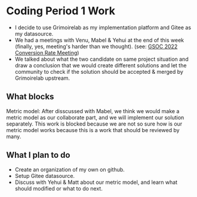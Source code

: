 # Coding Period 1 Work

- I decide to use Grimoirelab as my implementation platform and Gitee as my datasource.
- We had a meetings with Venu, Mabel & Yehui at the end of this week (finally, yes, meeting's harder than we thought). (see: [GSOC 2022 Conversion Rate Meeting](https://docs.google.com/document/d/1Pbl16AL9KL25xh3zThOcWWsQCfOk9yGWuLanXX_mkfM/edit#heading=h.uvvch85p6izn))
- We talked about what the two candidate on same project situation and draw a conclusion that we would create different solutions and let the community to check  if the solution should be accepted & merged by Grimoirelab upstream.

## What blocks

Metric model: After disscussed with Mabel, we think we would make a metric model as our collaborate part, and we will implement our solution separately. This work is blocked because we are not so sure how is our metric model works because this is a work that should be reviewed by many.

## What I plan to do

- Create an organization of my own on github.
- Setup Gitee datasource.
- Discuss with Yehui & Matt about our metric model, and learn what should modified or what to do next.
